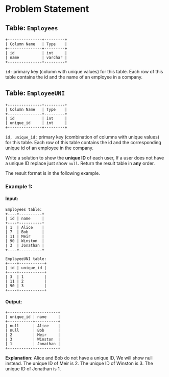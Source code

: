
# Problem Statement
## Table:  `Employees`
```
+---------------+---------+
| Column Name   | Type    |
+---------------+---------+
| id            | int     |
| name          | varchar |
+---------------+---------+
```
`id:` primary key (column with unique values) for this table.
Each row of this table contains the id and the name of an employee in a company.

## Table:  `EmployeeUNI`
```
+---------------+---------+
| Column Name   | Type    |
+---------------+---------+
| id            | int     |
| unique_id     | int     |
+---------------+---------+
```
`id, unique_id:` primary key (combination of columns with unique values) for this table.
Each row of this table contains the id and the corresponding unique id of an employee in the company.

Write a solution to show the  **unique ID** of each user, If a user does not have a unique ID replace just show  `null`. Return the result table in  **any**  order.

The result format is in the following example.

### Example 1:
#### Input:
```
Employees table:
+----+----------+
| id | name     |
+----+----------+
| 1  | Alice    |
| 7  | Bob      |
| 11 | Meir     |
| 90 | Winston  |
| 3  | Jonathan |
+----+----------+
```
```
EmployeeUNI table:
+----+-----------+
| id | unique_id |
+----+-----------+
| 3  | 1         |
| 11 | 2         |
| 90 | 3         |
+----+-----------+
```
#### Output:
```
+-----------+----------+
| unique_id | name     |
+-----------+----------+
| null      | Alice    |
| null      | Bob      |
| 2         | Meir     |
| 3         | Winston  |
| 1         | Jonathan |
+-----------+----------+
```
**Explanation:** 
Alice and Bob do not have a unique ID, We will show null instead.
The unique ID of Meir is 2.
The unique ID of Winston is 3.
The unique ID of Jonathan is 1.
